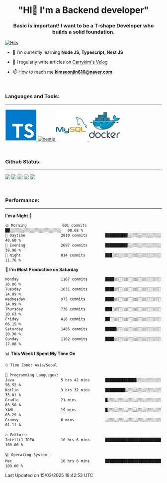 <h1 align="center">"HI👋 I'm a Backend developer" </h1>
<h3 align="center">Basic is important! I want to be a T-shape Developer who builds a solid foundation.</h3>

[![Hits](https://hits.seeyoufarm.com/api/count/incr/badge.svg?url=https%3A%2F%2Fgithub.com%2Fgimseonjin&count_bg=%2318BFE5&title_bg=%23555555&icon=ko-fi.svg&icon_color=%23E7E7E7&title=hits&edge_flat=false)](https://hits.seeyoufarm.com)

- 🌱 I’m currently learning **Node JS, Typescript, Nest JS**

- 📝 I regularly write articles on [Carrykim's Velog](https://velog.io/@carrykim)

- 📫 How to reach me **kimseonjin616@naver.com**

<br/>

<h3 align="left">Languages and Tools:</h3>

***

<p align="left"> 
 <a href="https://www.typescriptlang.org/" target="_blank" rel="noreferrer"> <img src="https://raw.githubusercontent.com/devicons/devicon/master/icons/typescript/typescript-original.svg" alt="typescript" width="20%" height="20%"/> </a>
<a href="https://nestjs.com/" target="_blank" rel="noreferrer"> <img src="https://docs.nestjs.com/assets/logo-small.svg" alt="nestjs" width="20%" height="20%"/> </a> 
<a href="https://www.mysql.com/" target="_blank" rel="noreferrer"> <img src="https://raw.githubusercontent.com/devicons/devicon/master/icons/mysql/mysql-original-wordmark.svg" alt="mysql" width="20%" height="20%"/>  </a>
 <a href="https://www.docker.com/" target="_blank" rel="noreferrer"> <img src="https://raw.githubusercontent.com/devicons/devicon/master/icons/docker/docker-original-wordmark.svg" alt="docker" width="20%" height="20%"/> </a>
 </p>
</p>

<br/>

<h3 align="left">Github Status:</h3>

***

![](http://github-profile-summary-cards.vercel.app/api/cards/profile-details?username=gimseonjin&theme=nord_bright)
![](http://github-profile-summary-cards.vercel.app/api/cards/repos-per-language?username=gimseonjin&theme=nord_bright)
![](http://github-profile-summary-cards.vercel.app/api/cards/most-commit-language?username=gimseonjin&theme=nord_bright)
![](http://github-profile-summary-cards.vercel.app/api/cards/stats?username=gimseonjin&theme=nord_bright)
![](http://github-profile-summary-cards.vercel.app/api/cards/productive-time?username=gimseonjin&theme=nord_bright&utcOffset=8)


<br/>

<h3 align="left">Performance:</h3>

***

<!--START_SECTION:waka-->
**I'm a Night 🦉** 

```text
🌞 Morning                601 commits         ██░░░░░░░░░░░░░░░░░░░░░░░   08.68 % 
🌆 Daytime                2810 commits        ██████████░░░░░░░░░░░░░░░   40.60 % 
🌃 Evening                2697 commits        ██████████░░░░░░░░░░░░░░░   38.96 % 
🌙 Night                  814 commits         ███░░░░░░░░░░░░░░░░░░░░░░   11.76 % 
```
📅 **I'm Most Productive on Saturday** 

```text
Monday                   1167 commits        ████░░░░░░░░░░░░░░░░░░░░░   16.86 % 
Tuesday                  1031 commits        ████░░░░░░░░░░░░░░░░░░░░░   14.89 % 
Wednesday                975 commits         ████░░░░░░░░░░░░░░░░░░░░░   14.09 % 
Thursday                 736 commits         ███░░░░░░░░░░░░░░░░░░░░░░   10.63 % 
Friday                   426 commits         ██░░░░░░░░░░░░░░░░░░░░░░░   06.15 % 
Saturday                 1405 commits        █████░░░░░░░░░░░░░░░░░░░░   20.30 % 
Sunday                   1182 commits        ████░░░░░░░░░░░░░░░░░░░░░   17.08 % 
```


📊 **This Week I Spent My Time On** 

```text
🕑︎ Time Zone: Asia/Seoul

💬 Programming Languages: 
Java                     5 hrs 42 mins       ██████████████░░░░░░░░░░░   56.52 % 
Kotlin                   3 hrs 32 mins       █████████░░░░░░░░░░░░░░░░   35.01 % 
Gradle                   21 mins             █░░░░░░░░░░░░░░░░░░░░░░░░   03.50 % 
YAML                     19 mins             █░░░░░░░░░░░░░░░░░░░░░░░░   03.29 % 
Groovy                   6 mins              ░░░░░░░░░░░░░░░░░░░░░░░░░   01.11 % 

🔥 Editors: 
IntelliJ IDEA            10 hrs 6 mins       █████████████████████████   100.00 % 

💻 Operating System: 
Mac                      10 hrs 6 mins       █████████████████████████   100.00 % 
```


 Last Updated on 15/03/2025 18:42:53 UTC
<!--END_SECTION:waka-->

<div align="center">
  
